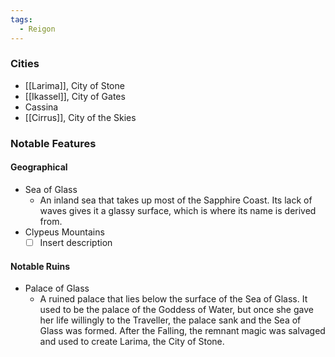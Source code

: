 ```yaml
---
tags:
  - Reigon
---
```

### Cities
- [[Larima]], City of Stone
- [[Ikassel]], City of Gates
- Cassina
- [[Cirrus]], City of the Skies
### Notable Features
#### Geographical
- Sea of Glass
	- An inland sea that takes up most of the Sapphire Coast. Its lack of waves gives it a glassy surface, which is where its name is derived from.
- Clypeus Mountains
	- [ ] Insert description
#### Notable Ruins
- Palace of Glass
	- A ruined palace that lies below the surface of the Sea of Glass. It used to be the palace of the Goddess of Water, but once she gave her life willingly to the Traveller, the palace sank and the Sea of Glass was formed. After the Falling, the remnant magic was salvaged and used to create Larima, the City of Stone.
